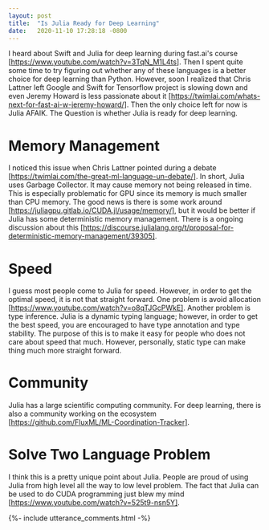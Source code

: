 ```yaml
---
layout: post
title:  "Is Julia Ready for Deep Learning"
date:   2020-11-10 17:28:18 -0800
---
```


I heard about Swift and Julia for deep learning during fast.ai's course [https://www.youtube.com/watch?v=3TqN_M1L4ts]. Then I spent quite some time to try figuring out whether any of these languages is a better choice for deep learning than Python. However, soon I realized that Chris Lattner left Google and Swift for Tensorflow project is slowing down and even Jeremy Howard is less passionate about it [https://twimlai.com/whats-next-for-fast-ai-w-jeremy-howard/]. Then the only choice left for now is Julia AFAIK. The Question is whether Julia is ready for deep learning.

# Memory Management
I noticed this issue when Chris Lattner pointed during a debate [https://twimlai.com/the-great-ml-language-un-debate/]. In short, Julia uses Garbage Collector. It may cause memory not being released in time. This is especially problematic for GPU since its memory is much smaller than CPU memory. The good news is there is some work around [https://juliagpu.gitlab.io/CUDA.jl/usage/memory/], but it would be better if Julia has some deterministic memory management. There is a ongoing discussion about this [https://discourse.julialang.org/t/proposal-for-deterministic-memory-management/39305].

# Speed
I guess most people come to Julia for speed. However, in order to get the optimal speed, it is not that straight forward. One problem is avoid allocation [https://www.youtube.com/watch?v=o8qTJGcPWkE]. Another problem is type inference. Julia is a dynamic typing language; however, in order to get the best speed, you are encouraged to have type annotation and type stability. The purpose of this is to make it easy for people who does not care about speed that much. However, personally, static type can make thing much more straight forward.

# Community
Julia has a large scientific computing community. For deep learning, there is also a community working on the ecosystem [https://github.com/FluxML/ML-Coordination-Tracker]. 

# Solve Two Language Problem
I think this is a pretty unique point about Julia. People are proud of using Julia from high level all the way to low level problem. The fact that Julia can be used to do CUDA programming just blew my mind [https://www.youtube.com/watch?v=525t9-nsn5Y]. 

{%- include utterance_comments.html -%}